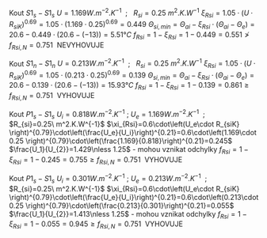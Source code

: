 Kout $S1_s-S1_s$
$U=1.169 W.m^{-2}.K^{-1}$   ;   $R_{si}=0.25\ m^2.K.W^{-1}$
$\xi_{Rsi}=1.05\cdot\left(U\cdot R_{siK} \right)^{0.69}=1.05\cdot \left(1.169\cdot 0.25\right)^{0.69}=0.449$
$\Theta_{si,min} = \Theta_{ai} - \xi_{Rsi}\cdot \left( \Theta_{ai}-\Theta_e \right)=20.6-0.449\cdot \left(20.6 - (-13) \right)=5.51°C$
$f_{Rsi} = 1 - \xi_{Rsi}=1-0.449=0.551 \ngtr f_{Rsi,N}=0.751\ \ \text{NEVYHOVUJE}$

 Kout $S1_n-S1_n$
$U=0.213 W.m^{-2}.K^{-1}$   ;   $R_{si}=0.25\ m^2.K.W^{-1}$
$\xi_{Rsi}=1.05\cdot\left(U\cdot R_{siK} \right)^{0.69}=1.05\cdot \left(0.213\cdot 0.25\right)^{0.69}=0.139$
$\Theta_{si,min} = \Theta_{ai} - \xi_{Rsi}\cdot \left( \Theta_{ai}-\Theta_e \right)=20.6-0.139\cdot \left(20.6 - (-13) \right)=15.93°C$
$f_{Rsi} = 1 - \xi_{Rsi}=1-0.139=0.861 \ge f_{Rsi,N}=0.751\ \ \text{VYHOVUJE}$

Kout $P1_s-S1_s$
$U_i=0.818 W.m^{-2}.K^{-1}$   ;   $U_e=1.169 W.m^{-2}.K^{-1}$   ;   $R_{si}=0.25\ m^2.K.W^{-1}$
$\xi_{Rsi}=0.6\cdot\left(U_e\cdot R_{siK} \right)^{0.79}\cdot\left(\frac{U_e}{U_i}\right)^{0.21}=0.6\cdot\left(1.169\cdot 0.25 \right)^{0.79}\cdot\left(\frac{1.169}{0.818}\right)^{0.21}=0.245$
$\frac{U_1}{U_{2}}=1.429\nless 1.25$ - mohou vznikat odchylky
$f_{Rsi} = 1 - \xi_{Rsi}=1-0.245=0.755 \ge f_{Rsi,N}=0.751\ \ \text{VYHOVUJE}$

Kout $P1_s-S1_s$
$U_i=0.301 W.m^{-2}.K^{-1}$   ;   $U_e=0.213 W.m^{-2}.K^{-1}$   ;   $R_{si}=0.25\ m^2.K.W^{-1}$
$\xi_{Rsi}=0.6\cdot\left(U_e\cdot R_{siK} \right)^{0.79}\cdot\left(\frac{U_e}{U_i}\right)^{0.21}=0.6\cdot\left(0.213\cdot 0.25 \right)^{0.79}\cdot\left(\frac{0.213}{0.301}\right)^{0.21}=0.055$
$\frac{U_1}{U_{2}}=1.413\nless 1.25$ - mohou vznikat odchylky
$f_{Rsi} = 1 - \xi_{Rsi}=1-0.055=0.945 \ge f_{Rsi,N}=0.751\ \ \text{VYHOVUJE}$

